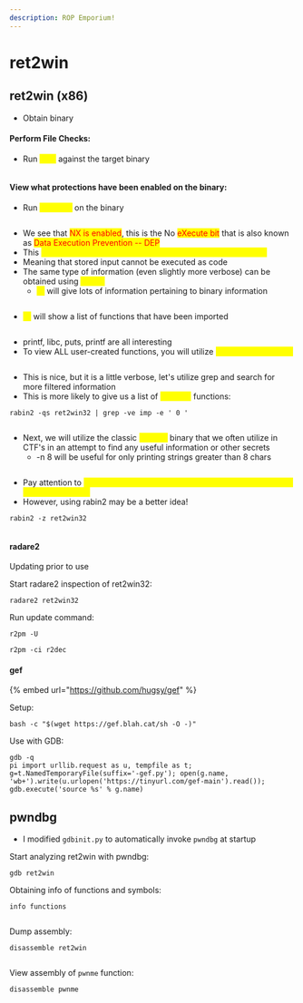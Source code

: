 ```yaml
---
description: ROP Emporium!
---
```


# ret2win

## ret2win (x86)

* Obtain binary

#### Perform File Checks:

* Run <mark style="color:yellow;">`file`</mark> against the target binary

<figure><img src="../.gitbook/assets/image (1) (1).png" alt=""><figcaption></figcaption></figure>

#### View what protections have been enabled on the binary:&#x20;

* Run <mark style="color:yellow;">`checksec`</mark> on the binary

<figure><img src="../.gitbook/assets/image (2) (1).png" alt=""><figcaption></figcaption></figure>

* We see that <mark style="color:red;">NX is enabled</mark>, this is the No <mark style="color:red;">eXecute bit</mark> that is also known as <mark style="color:red;">Data Execution Prevention -- DEP</mark>
* This <mark style="color:yellow;">technology marks certain ares of the program as executable</mark>
* Meaning that stored input cannot be executed as code
* The same type of information (even slightly more verbose) can be obtained using <mark style="color:yellow;">`rabin2`</mark>
  * <mark style="color:yellow;">`-I`</mark> will give lots of information pertaining to binary information

<figure><img src="../.gitbook/assets/image (3) (1).png" alt=""><figcaption></figcaption></figure>

* <mark style="color:yellow;">`-i`</mark> will show a list of functions that have been imported

<figure><img src="../.gitbook/assets/image (4).png" alt=""><figcaption></figcaption></figure>

* printf, libc, puts, printf are all interesting
* To view ALL user-created functions, you will utilize <mark style="color:yellow;">`rabin2 -qs <binary>`</mark>

<figure><img src="../.gitbook/assets/image (6) (1).png" alt=""><figcaption></figcaption></figure>

* This is nice, but it is a little verbose, let's utilize grep and search for more filtered information
* This is more likely to give us a list of <mark style="color:yellow;">USEFUL</mark> functions:&#x20;

```
rabin2 -qs ret2win32 | grep -ve imp -e ' 0 '
```

<figure><img src="../.gitbook/assets/image (3).png" alt=""><figcaption></figcaption></figure>

* Next, we will utilize the classic <mark style="color:yellow;">`strings`</mark> binary that we often utilize in CTF's in an attempt to find any useful information or other secrets
  * \-n 8 will be useful for only printing strings greater than 8 chars

<figure><img src="../.gitbook/assets/image (5).png" alt=""><figcaption></figcaption></figure>

* Pay attention to <mark style="color:yellow;">/bin/cat flag.txt as this is the command that will be used to output our flag!</mark>
* However, using rabin2 may be a better idea!

```
rabin2 -z ret2win32
```

<figure><img src="../.gitbook/assets/image (1) (6).png" alt=""><figcaption></figcaption></figure>

#### radare2

Updating prior to use

Start radare2 inspection of ret2win32:

```
radare2 ret2win32
```

Run update command:

```
r2pm -U

r2pm -ci r2dec
```

#### gef

{% embed url="https://github.com/hugsy/gef" %}

Setup:

```
bash -c "$(wget https://gef.blah.cat/sh -O -)"
```

Use with GDB:

```
gdb -q
pi import urllib.request as u, tempfile as t; g=t.NamedTemporaryFile(suffix='-gef.py'); open(g.name, 'wb+').write(u.urlopen('https://tinyurl.com/gef-main').read()); gdb.execute('source %s' % g.name)
```

## pwndbg

* I modified `gdbinit.py` to automatically invoke `pwndbg` at startup

Start analyzing ret2win with pwndbg:

```
gdb ret2win
```

Obtaining info of functions and symbols:

```
info functions
```

<figure><img src="../.gitbook/assets/image (6).png" alt=""><figcaption></figcaption></figure>

Dump assembly:

```
disassemble ret2win
```

<figure><img src="../.gitbook/assets/image.png" alt=""><figcaption></figcaption></figure>

View assembly of `pwnme` function:

```
disassemble pwnme
```

<figure><img src="../.gitbook/assets/image (1).png" alt=""><figcaption></figcaption></figure>

